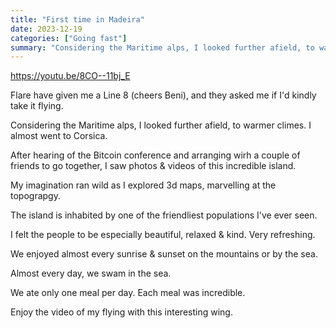```yaml
---
title: "First time in Madeira"
date: 2023-12-19
categories: ["Going fast"]
summary: "Considering the Maritime alps, I looked further afield, to warmer climes. I almost went to Corsica..."
---
```

https://youtu.be/8CO--11bj_E

Flare have given me a Line 8 (cheers Beni), and they asked me if I'd kindly take it flying.

Considering the Maritime alps, I looked further afield, to warmer climes. I almost went to Corsica.

After hearing of the Bitcoin conference and arranging wirh a couple of friends to go together, I saw photos & videos of this incredible island.

My imagination ran wild as I explored 3d maps, marvelling at the topograpgy.

The island is inhabited by one of the friendliest populations I've ever seen.

I felt the people to be especially beautiful, relaxed & kind. Very refreshing.

We enjoyed almost every sunrise & sunset on the mountains or by the sea.

Almost every day, we swam in the sea.

We ate only one meal per day. Each meal was incredible.

Enjoy the video of my flying with this interesting wing.